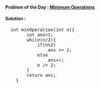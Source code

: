 #### Problem of the Day : [Minimum Operations](https://practice.geeksforgeeks.org/problems/find-optimum-operation4504/1)

#### Solution :
<pre>
  int minOperation(int n){
        int ans=1;
        while(n/2){
            if(n%2)
                ans += 2;
            else
                ans++;
            n /= 2;
        }
        return ans;
    }
</pre>
